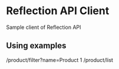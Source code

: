 # Reflection API Client
Sample client of Reflection API

## Using examples
/product/filter?name=Product 1 
/product/list